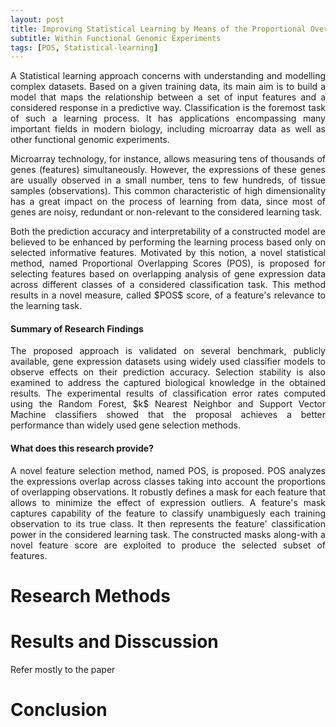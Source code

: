 ```yaml
---
layout: post
title: Improving Statistical Learning by Means of the Proportional Overlapping Scores
subtitle: Within Functional Genomic Experiments
tags: [POS, Statistical-learning]
---
```

<!--
NEED SPELLING CHECK
-->

<p align="justify">
A Statistical learning approach concerns with understanding and modelling complex datasets. Based on a given training data, its main aim is to build a model that maps the relationship between a set of input features and a considered response in a predictive way. Classification is the foremost task of such a learning process. It has applications encompassing many important fields in modern biology, including microarray data as well as other functional genomic experiments.
</p>

<p align="justify">
Microarray technology, for instance, allows measuring tens of thousands of genes (features) simultaneously. However, the expressions of these genes are usually observed in a small number, tens to few hundreds, of tissue samples (observations). This common characteristic of high dimensionality has a great impact on the process of learning from data, since most of genes are noisy, redundant or non-relevant to the considered learning task.
</p>

<p align="justify">
Both the prediction accuracy and interpretability of a constructed model are believed to be enhanced by performing the learning process based only on selected informative features. Motivated by this notion, a novel statistical method, named Proportional Overlapping Scores (POS), is proposed for selecting features based on overlapping analysis of gene expression data across different classes of a considered classification task. This method results in a novel measure, called $POS$ score, of a feature's relevance to the learning task.
<!--
POS is further extended to minimize the redundancy among the selected features.
-->
</p>

#### Summary of Research Findings
<p align="justify">
The proposed approach is validated on several benchmark, publicly available, gene expression datasets using widely used classifier models to observe effects on their prediction accuracy. Selection stability is also examined to address the captured biological knowledge in the obtained results. The experimental results of classification error rates computed using the Random Forest, $k$ Nearest Neighbor and Support Vector Machine classifiers showed that the proposal achieves a better performance than widely used gene selection methods.
</p>

#### What does this research provide?
<p align="justify">
A novel feature selection method, named POS, is proposed. POS analyzes the expressions overlap across classes taking into account the proportions of overlapping observations. It robustly defines a mask for each feature that allows to minimize the effect of expression outliers. A feature's mask captures capability of the feature to classify unambiguesly each training observation to its true class. It then represents the feature' classification power in the considered learning task. The constructed masks along-with a novel feature score are exploited to produce the selected subset of features.
</p>

# Research Methods

# Results and Disscussion
Refer mostly to the paper

# Conclusion